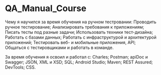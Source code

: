 # QA_Manual_Course

Чему я научился за время обучения на ручном тестровании:
  Проводить ручное тестирование;
  Анализировать требования к приложениям;
  Писать тесты под разные задачи;
  Использовать техники тест-дизайна;
  Работать с базами данных;
  Работать с инфраструктурой и архитектурой приложений;
  Тестировать веб- и мобильные приложения, API;
  Общаться с тестировщиками и работать в команде.

За время обучения я освоил и работал с:
  Charles;
  Postman;
  apiDoc и Swagger;
  JSON, XML и XSD;
  SQL;
  Android Studio;
  Maven;
  REST Assured;
  DevTools;
  CSS.


  

